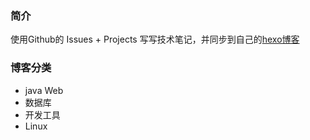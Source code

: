 ### 简介
使用Github的 Issues + Projects 写写技术笔记，并同步到自己的[hexo博客](https://huangtiancai.github.io/)

### 博客分类
- java Web
- 数据库
- 开发工具
- Linux


